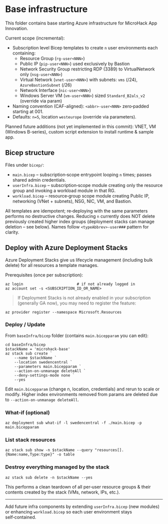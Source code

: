 # Base infrastructure
This folder contains base starting Azure infrastructure for MicroHack App Innovation.

Current scope (incremental):
- Subscription level Bicep templates to create `n` user environments each containing:
	- Resource Group (`rg-user<NNN>`)
	- Public IP (`pip-user<NNN>`) used exclusively by Bastion
	- Network Security Group restricting RDP (3389) to VirtualNetwork only (`nsg-user<NNN>`)
	- Virtual Network (`vnet-user<NNN>`) with subnets: `vms` (/24), `AzureBastionSubnet` (/26)
	- Network Interface (`nic-user<NNN>`)
	- Windows Server VM (`vm-user<NNN>`) sized `Standard_B2als_v2` (override via param)
- Naming convention (CAF-aligned): `<abbr>-user<NNN>` zero‑padded starting at 001.
- Defaults: `n=5`, location `westeurope` (override via parameters).

Planned future additions (not yet implemented in this commit): VNET, VM (Windows B-series), custom script extension to install runtime & sample app.

## Bicep structure
Files under `bicep/`:
- `main.bicep` – subscription‑scope entrypoint looping `n` times; passes shared admin credentials.
- `userInfra.bicep` – subscription‑scope module creating only the resource group and invoking a workload module in that RG.
- `workload.bicep` – resource‑group scope module creating Public IP, networking (VNet + subnets), NSG, NIC, VM, and Bastion.

All templates are idempotent; re‑deploying with the same parameters performs no destructive changes. Reducing `n` currently does NOT delete previously created higher index groups (deployment stacks can manage deletion – see below). Names follow `<typeAbbrev>-user###` pattern for clarity.

## Deploy with Azure Deployment Stacks
Azure Deployment Stacks give us lifecycle management (including bulk delete) for all resources a template manages.

Prerequisites (once per subscription):
```pwsh
az login                        # if not already logged in
az account set -s <SUBSCRIPTION_ID_OR_NAME>
```

> If Deployment Stacks is not already enabled in your subscription (generally GA now), you may need to register the feature:
```pwsh
az provider register --namespace Microsoft.Resources
```

### Deploy / Update
From `baseInfra/bicep` folder (contains `main.bicepparam` you can edit):
```pwsh
cd baseInfra/bicep
$stackName = 'microhack-base'
az stack sub create `
	--name $stackName `
	--location swedencentral `
	--parameters main.bicepparam `
	--action-on-unmanage deleteAll `
	--deny-settings-mode none `
    --yes
```
Edit `main.bicepparam` (change n, location, credentials) and rerun to scale or modify. Higher index environments removed from params are deleted due to `--action-on-unmanage deleteAll`.

### What-if (optional)
```pwsh
az deployment sub what-if -l swedencentral -f ./main.bicep -p main.bicepparam
```

### List stack resources
```pwsh
az stack sub show -n $stackName --query "resources[].{Name:name,Type:type}" -o table
```

### Destroy everything managed by the stack
```pwsh
az stack sub delete -n $stackName --yes
```

This performs a clean teardown of all per‑user resource groups & their contents created by the stack (VMs, network, IPs, etc.).

---
Add future infra components by extending `userInfra.bicep` (new modules) or enhancing `workload.bicep` so each user environment stays self‑contained.
